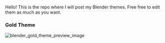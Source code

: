 Hello! This is the repo where I will post my Blender themes.
Free free to edit them as much as you want.


### Gold Theme
![blender_gold_theme_preview_image](https://github.com/Yeove/BlenderThemes/assets/27574845/07a68278-6680-445c-869d-b23e57fdf72e)
